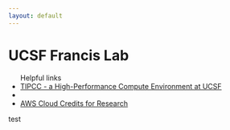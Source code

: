 ```yaml
---
layout: default
---
```

<html>
<head>
<title>UCSF Francis Lab</title>
</head>
<body>
<h1>UCSF Francis Lab</h1>

<ul>Helpful links
<li><a href="https://ucsf-ti.github.io/tipcc-web/index.html">TIPCC - a High-Performance Compute Environment at UCSF</a></li>
<li></li>
<li><a href="https://aws.amazon.com/research-credits/">AWS Cloud Credits for Research</a></li>
</ul>

test

</body>
</html>
